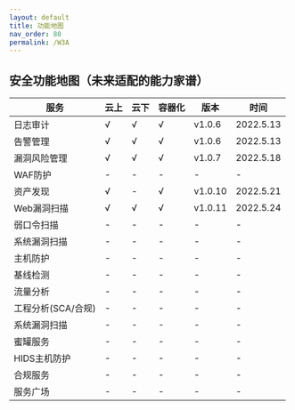 ```yaml
---
layout: default
title: 功能地图
nav_order: 80
permalink: /W3A
---
```


## 安全功能地图（未来适配的能力家谱）


|  服务   | 云上 | 云下 | 容器化 | 版本|  时间|
|-|-|-|-|-|-|
| 日志审计  |√|√|√|v1.0.6|2022.5.13|
| 告警管理  |√|√|√|v1.0.6|2022.5.13|
| 漏洞风险管理  |√|√|√|v1.0.7|2022.5.18|
| WAF防护  |-|-|-|-|-|
| 资产发现  |√|-|√|v1.0.10|2022.5.21|
| Web漏洞扫描  |√|√|√|v1.0.11|2022.5.24|
| 弱口令扫描  |-|-|-|-|-|
| 系统漏洞扫描  |-|-|-|-|-|
| 主机防护  |-|-|-|-|-|
| 基线检测  |-|-|-|-|-|
| 流量分析  |-|-|-|-|-|
| 工程分析(SCA/合规) |-|-|-|-|-|
| 系统漏洞扫描  |-|-|-|-|-|
| 蜜罐服务  |-|-|-|-|-|
| HIDS主机防护 |-|-|-|-|-|
| 合规服务  |-|-|-|-|-|
| 服务广场  |-|-|-|-|-|
